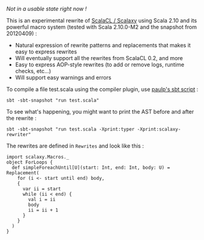 *Not in a usable state right now !*

This is an experimental rewrite of [ScalaCL / Scalaxy](http://code.google.com/p/scalacl/) using Scala 2.10 and its powerful macro system (tested with Scala 2.10.0-M2 and the snapshot from 20120409) :

*   Natural expression of rewrite patterns and replacements that makes it easy to express rewrites
*   Will eventually support all the rewrites from ScalaCL 0.2, and more
*   Easy to express AOP-style rewrites (to add or remove logs, runtime checks, etc...)
*   Will support easy warnings and errors

To compile a file test.scala using the compiler plugin, use [paulp's sbt script](https://github.com/paulp/sbt-extras) :

    sbt -sbt-snapshot "run test.scala"

To see what's happening, you might want to print the AST before and after the rewrite :

    sbt -sbt-snapshot "run test.scala -Xprint:typer -Xprint:scalaxy-rewriter"
    
The rewrites are defined in `Rewrites` and look like this :

	import scalaxy.Macros._
	object ForLoops {
	  def simpleForeachUntil[U](start: Int, end: Int, body: U) = Replacement(
		for (i <- start until end) body,
		{
		  var ii = start
		  while (ii < end) {
			val i = ii
			body
			ii = ii + 1  
		  }
		}
	  )
	}

